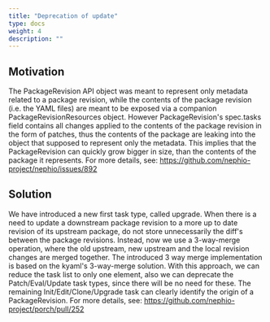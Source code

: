 ```yaml
---
title: "Deprecation of update"
type: docs
weight: 4
description: ""
---
```


## Motivation

The PackageRevision API object was meant to represent only metadata related to a package revision, while the contents of the package revision (i.e. the YAML files) are meant to be exposed via a companion PackageRevisionResources object. However PackageRevision's spec.tasks field contains all changes applied to the contents of the package revision in the form of patches, thus the contents of the package are leaking into the object that supposed to represent only the metadata. This implies that the PackageRevision can quickly grow bigger in size, than the contents of the package it represents.
For more details, see: https://github.com/nephio-project/nephio/issues/892

## Solution

We have introduced a new first task type, called upgrade. When there is a need to update a downstream package revision to a more up to date revision of its upstream package, do not store unnecessarily the diff's between the package revisions. Instead, now we use a 3-way-merge operation, where the old upstream, new upstream and the local revision changes are merged together. The introduced 3 way merge implementation is based on the kyaml's 3-way-merge solution.
With this approach, we can reduce the task list to only one element, also we can deprecate the Patch/Eval/Update task types, since there will be no need for these. The remaining Init/Edit/Clone/Upgrade task can clearly identify the origin of a PackageRevision.
For more details, see: https://github.com/nephio-project/porch/pull/252